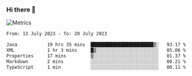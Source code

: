 ### Hi there 👋

![Metrics](https://github.com/radoapx/radoapx/blob/main/github-metrics.svg)

<!--START_SECTION:waka-->

```txt
From: 13 July 2023 - To: 20 July 2023

Java           19 hrs 35 mins  ███████████████████████▒░   93.17 %
XML            1 hr 3 mins     █▒░░░░░░░░░░░░░░░░░░░░░░░   05.06 %
Properties     17 mins         ▒░░░░░░░░░░░░░░░░░░░░░░░░   01.37 %
Markdown       2 mins          ░░░░░░░░░░░░░░░░░░░░░░░░░   00.21 %
TypeScript     1 min           ░░░░░░░░░░░░░░░░░░░░░░░░░   00.11 %
```

<!--END_SECTION:waka-->

<!--
**radoapx/radoapx** is a ✨ _special_ ✨ repository because its `README.md` (this file) appears on your GitHub profile.

Here are some ideas to get you started:

- 🔭 I’m currently working on ...
- 🌱 I’m currently learning ...
- 👯 I’m looking to collaborate on ...
- 🤔 I’m looking for help with ...
- 💬 Ask me about ...
- 📫 How to reach me: ...
- 😄 Pronouns: ...
- ⚡ Fun fact: ...
-->
